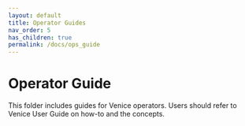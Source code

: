 ```yaml
---
layout: default
title: Operator Guides
nav_order: 5
has_children: true
permalink: /docs/ops_guide
---
```

# Operator Guide

This folder includes guides for Venice operators. Users should refer to Venice User Guide on how-to and the concepts.
